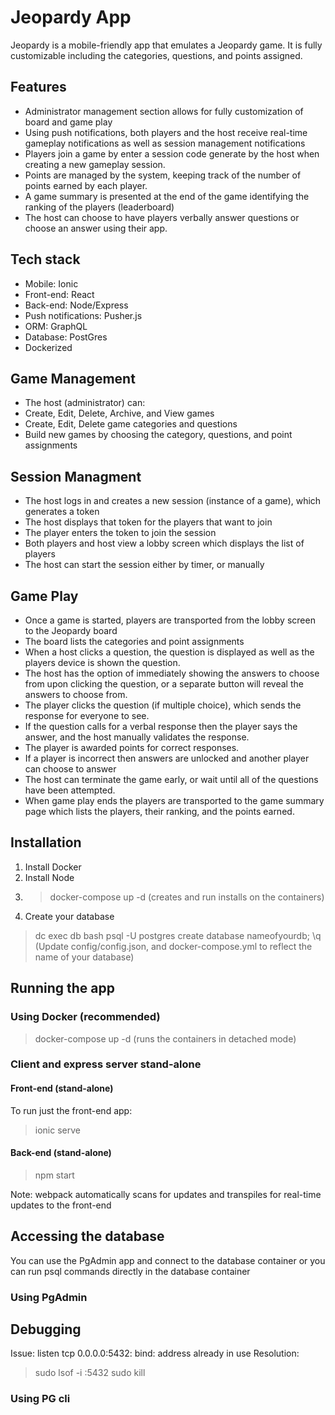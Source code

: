# Jeopardy App

Jeopardy is a mobile-friendly app that emulates a Jeopardy game.  It is fully customizable including the categories, questions, and points assigned.

## Features

- Administrator management section allows for fully customization of board and game play
- Using push notifications, both players and the host receive real-time gameplay notifications as well as session management notifications
- Players join a game by enter a session code generate by the host when creating a new gameplay session.
- Points are managed by the system, keeping track of the number of points earned by each player.
- A game summary is presented at the end of the game identifying the ranking of the players (leaderboard)
- The host can choose to have players verbally answer questions or choose an answer using their app.

## Tech stack

- Mobile: Ionic
- Front-end: React
- Back-end: Node/Express
- Push notifications: Pusher.js
- ORM: GraphQL
- Database: PostGres
- Dockerized

## Game Management

- The host (administrator) can:
-    Create, Edit, Delete, Archive, and View games
-    Create, Edit, Delete game categories and questions
-    Build new games by choosing the category, questions, and point assignments

## Session Managment

- The host logs in and creates a new session (instance of a game), which generates a token
- The host displays that token for the players that want to join
- The player enters the token to join the session
- Both players and host view a lobby screen which displays the list of players
- The host can start the session either by timer, or manually

## Game Play

- Once a game is started, players are transported from the lobby screen to the Jeopardy board
- The board lists the categories and point assignments
- When a host clicks a question, the question is displayed as well as the players device is shown the question.
- The host has the option of immediately showing the answers to choose from upon clicking the question, or a separate button will reveal the answers to choose from.
- The player clicks the question (if multiple choice), which sends the response for everyone to see.
- If the question calls for a verbal response then the player says the answer, and the host manually validates the response.
- The player is awarded points for correct responses.
- If a player is incorrect then answers are unlocked and another player can choose to answer
- The host can terminate the game early, or wait until all of the questions have been attempted.
- When game play ends the players are transported to the game summary page which lists the players, their ranking, and the points earned.

## Installation

1. Install Docker
2. Install Node
3. > docker-compose up -d   (creates and run installs on the containers)
4. Create your database
> dc exec db bash
> psql -U postgres
> create database nameofyourdb;
> \q
(Update config/config.json, and docker-compose.yml to reflect the name of your database)

## Running the app

### Using Docker  (recommended)

> docker-compose up -d  (runs the containers in detached mode)

### Client and express server stand-alone

#### Front-end (stand-alone)

To run just the front-end app:

> ionic serve

#### Back-end (stand-alone)

> npm start

Note: webpack automatically scans for updates and transpiles for real-time updates to the front-end

## Accessing the database

You can use the PgAdmin app and connect to the database container or you can run psql commands directly in the database container

### Using PgAdmin


## Debugging

Issue: listen tcp 0.0.0.0:5432: bind: address already in use
Resolution:
> sudo lsof -i :5432
> sudo kill <PID>



### Using PG cli